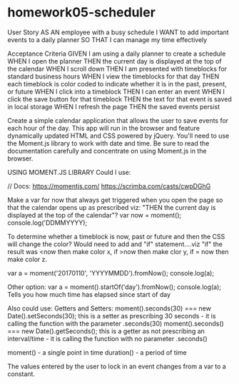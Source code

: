 # homework05-scheduler

User Story
AS AN employee with a busy schedule
I WANT to add important events to a daily planner
SO THAT I can manage my time effectively

Acceptance Criteria
GIVEN I am using a daily planner to create a schedule
WHEN I open the planner
THEN the current day is displayed at the top of the calendar
WHEN I scroll down
THEN I am presented with timeblocks for standard business hours
WHEN I view the timeblocks for that day
THEN each timeblock is color coded to indicate whether it is in the past, present, or future
WHEN I click into a timeblock
THEN I can enter an event
WHEN I click the save button for that timeblock
THEN the text for that event is saved in local storage
WHEN I refresh the page
THEN the saved events persist

Create a simple calendar application that allows the user to save events for each hour of the day. This app will run in the browser and feature dynamically updated HTML and CSS powered by jQuery.
You'll need to use the Moment.js library to work with date and time. Be sure to read the documentation carefully and concentrate on using Moment.js in the browser.

USING MOMENT.JS LIBRARY
Could I use:

// Docs: https://momentjs.com/    https://scrimba.com/casts/cwpDGhG

Make a var for now that always get triggered when you open the page so that the calendar opens up as prescribed viz: "THEN the current day is displayed at the top of the calendar"?
var now = moment();
console.log('DDMMYYYY);

To determine whether a timeblock is now, past or future and then the CSS will change the color?
Would need to add and "if" statement....viz "if" the result was <now then make color x, if >now then make clor y, if = now then make color z.

var a = moment('20170110', 'YYYYMMDD').fromNow();
console.log(a);

Other option:
var a = moment().startOf('day').fromNow();
console.log(a);
Tells you how much time has elapsed since start of day

Also could use: Getters and Setters:
moment().seconds(30) === new Date().setSeconds(30); this is a setter as prescribing 30 seconds - it is calling the function with the parameter .seconds(30)
moment().seconds()   === new Date().getSeconds(); this is a getter as not prescribing an interval/time - it is calling the function with no parameter .seconds()

moment() - a single point in time
duration() - a period of time



The values entered by the user to lock in an event changes from a var to a constant.

